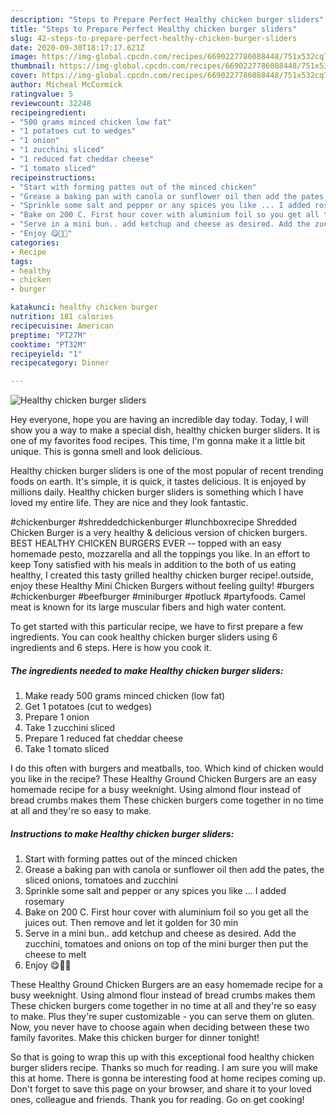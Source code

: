 ```yaml
---
description: "Steps to Prepare Perfect Healthy chicken burger sliders"
title: "Steps to Prepare Perfect Healthy chicken burger sliders"
slug: 42-steps-to-prepare-perfect-healthy-chicken-burger-sliders
date: 2020-09-30T18:17:17.621Z
image: https://img-global.cpcdn.com/recipes/6690227786088448/751x532cq70/healthy-chicken-burger-sliders-recipe-main-photo.jpg
thumbnail: https://img-global.cpcdn.com/recipes/6690227786088448/751x532cq70/healthy-chicken-burger-sliders-recipe-main-photo.jpg
cover: https://img-global.cpcdn.com/recipes/6690227786088448/751x532cq70/healthy-chicken-burger-sliders-recipe-main-photo.jpg
author: Micheal McCormick
ratingvalue: 5
reviewcount: 32248
recipeingredient:
- "500 grams minced chicken low fat"
- "1 potatoes cut to wedges"
- "1 onion"
- "1 zucchini sliced"
- "1 reduced fat cheddar cheese"
- "1 tomato sliced"
recipeinstructions:
- "Start with forming pattes out of the minced chicken"
- "Grease a baking pan with canola or sunflower oil then add the pates, the sliced onions, tomatoes and zucchini"
- "Sprinkle some salt and pepper or any spices you like ... I added rosemary"
- "Bake on 200 C. First hour cover with aluminium foil so you get all the juices out. Then remove and let it golden for 30 min"
- "Serve in a mini bun.. add ketchup and cheese as desired. Add the zucchini, tomatoes and onions on top of the mini burger then put the cheese to melt"
- "Enjoy 😋🍔💚"
categories:
- Recipe
tags:
- healthy
- chicken
- burger

katakunci: healthy chicken burger 
nutrition: 181 calories
recipecuisine: American
preptime: "PT27M"
cooktime: "PT32M"
recipeyield: "1"
recipecategory: Dinner

---
```



![Healthy chicken burger sliders](https://img-global.cpcdn.com/recipes/6690227786088448/751x532cq70/healthy-chicken-burger-sliders-recipe-main-photo.jpg)

Hey everyone, hope you are having an incredible day today. Today, I will show you a way to make a special dish, healthy chicken burger sliders. It is one of my favorites food recipes. This time, I'm gonna make it a little bit unique. This is gonna smell and look delicious.

Healthy chicken burger sliders is one of the most popular of recent trending foods on earth. It's simple, it is quick, it tastes delicious. It is enjoyed by millions daily. Healthy chicken burger sliders is something which I have loved my entire life. They are nice and they look fantastic.

#chickenburger #shreddedchickenburger #lunchboxrecipe Shredded Chicken Burger is a very healthy &amp; delicious version of chicken burgers. BEST HEALTHY CHICKEN BURGERS EVER -- topped with an easy homemade pesto, mozzarella and all the toppings you like. In an effort to keep Tony satisfied with his meals in addition to the both of us eating healthy, I created this tasty grilled healthy chicken burger recipe!.outside, enjoy these Healthy Mini Chicken Burgers without feeling guilty! #burgers #chickenburger #beefburger #miniburger #potluck #partyfoods. Camel meat is known for its large muscular fibers and high water content.


To get started with this particular recipe, we have to first prepare a few ingredients. You can cook healthy chicken burger sliders using 6 ingredients and 6 steps. Here is how you cook it.

<!--inarticleads1-->

##### The ingredients needed to make Healthy chicken burger sliders:

1. Make ready 500 grams minced chicken (low fat)
1. Get 1 potatoes (cut to wedges)
1. Prepare 1 onion
1. Take 1 zucchini sliced
1. Prepare 1 reduced fat cheddar cheese
1. Take 1 tomato sliced


I do this often with burgers and meatballs, too. Which kind of chicken would you like in the recipe? These Healthy Ground Chicken Burgers are an easy homemade recipe for a busy weeknight. Using almond flour instead of bread crumbs makes them These chicken burgers come together in no time at all and they&#39;re so easy to make. 

<!--inarticleads2-->

##### Instructions to make Healthy chicken burger sliders:

1. Start with forming pattes out of the minced chicken
1. Grease a baking pan with canola or sunflower oil then add the pates, the sliced onions, tomatoes and zucchini
1. Sprinkle some salt and pepper or any spices you like ... I added rosemary
1. Bake on 200 C. First hour cover with aluminium foil so you get all the juices out. Then remove and let it golden for 30 min
1. Serve in a mini bun.. add ketchup and cheese as desired. Add the zucchini, tomatoes and onions on top of the mini burger then put the cheese to melt
1. Enjoy 😋🍔💚


These Healthy Ground Chicken Burgers are an easy homemade recipe for a busy weeknight. Using almond flour instead of bread crumbs makes them These chicken burgers come together in no time at all and they&#39;re so easy to make. Plus they&#39;re super customizable - you can serve them on gluten. Now, you never have to choose again when deciding between these two family favorites. Make this chicken burger for dinner tonight! 

So that is going to wrap this up with this exceptional food healthy chicken burger sliders recipe. Thanks so much for reading. I am sure you will make this at home. There is gonna be interesting food at home recipes coming up. Don't forget to save this page on your browser, and share it to your loved ones, colleague and friends. Thank you for reading. Go on get cooking!
